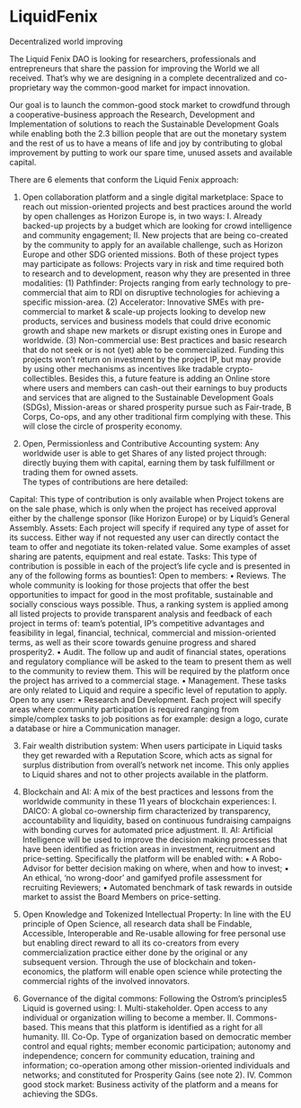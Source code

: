 # LiquidFenix
 Decentralized world improving

The Liquid Fenix DAO is looking for researchers, professionals and entrepreneurs that share the passion for improving the World we all received. That’s why we are designing in a complete decentralized and co-proprietary way the common-good market for impact innovation.

Our goal is to launch the common-good stock market to crowdfund through a cooperative-business approach the Research, Development and Implementation of solutions to reach the Sustainable Development Goals while enabling both the 2.3 billion people that are out the monetary system and the rest of us to have a means of life and joy by contributing to global improvement by putting to work our spare time, unused assets and available capital.

There are 6 elements that conform the Liquid Fenix approach:

1. Open collaboration platform and a single digital marketplace: Space to reach out mission-oriented projects and best practices around the world by open challenges as Horizon Europe is, in two ways:
I. Already backed-up projects by a budget which are looking for crowd intelligence and community engagement;
II. New projects that are being co-created by the community to apply for an available challenge, such as Horizon Europe and other SDG oriented missions.
Both of these project types may participate as follows:
Projects vary in risk and time required both to research and to development, reason why they are presented in three modalities:
(1) Pathfinder: Projects ranging from early technology to pre-commercial that aim to RDI on disruptive technologies for achieving a specific mission-area.
(2) Accelerator: Innovative SMEs with pre-commercial to market & scale-up projects looking to develop new products, services and business models that could drive economic growth and shape new markets or disrupt existing ones in Europe and worldwide. 
(3) Non-commercial use: Best practices and basic research that do not seek or is not (yet) able to be commercialized. Funding this projects won’t return on investment by the project IP, but may provide by using other mechanisms as incentives like tradable crypto-collectibles.
Besides this, a future feature is adding an Online store where users and members can cash-out their earnings to buy products and services that are aligned to the Sustainable Development Goals (SDGs), Mission-areas or shared prosperity pursue such as Fair-trade, B Corps, Co-ops, and any other traditional firm complying with these. This will close the circle of prosperity economy.

2. Open, Permissionless and Contributive Accounting system: Any worldwide user is able to get Shares of any listed project through: directly buying them with capital, earning them by task fulfillment or trading them for owned assets.	
The types of contributions are here detailed:

Capital: This type of contribution is only available when Project tokens are on the sale phase, which is only when the project has received approval either by the challenge sponsor (like Horizon Europe) or by Liquid’s General Assembly.
Assets:  Each project will specify if required any type of asset for its success. Either way if not requested any user can directly contact the team to offer and negotiate its token-related value. Some examples of asset sharing are patents, equipment and real estate.
Tasks: This type of contribution is possible in each of the project’s life cycle and is presented in any of the following forms as bounties1:
Open to members:
    • Reviews.  The whole community is looking for those projects that offer the best opportunities to impact for good in the most profitable, sustainable and socially conscious ways possible. Thus, a ranking system is applied among all listed projects to provide transparent analysis and feedback of each project in terms of: team’s potential, IP’s competitive advantages and feasibility in legal, financial, technical, commercial and mission-oriented terms, as well as their score towards genuine progress and shared prosperity2.
    • Audit. The follow up and audit of financial states, operations and regulatory compliance will be asked to the team to present them as well to the community to review them. This will be required by the platform once the project has arrived to a commercial stage.
    • Management. These tasks are only related to Liquid and require a specific level of reputation to apply.
Open to any user:
    • Research and Development. Each project will specify areas where community participation is required ranging from simple/complex tasks to job positions as for example: design a logo, curate a database or hire a Communication manager.
    
3. Fair wealth distribution system: When users participate in Liquid tasks they get rewarded with a Reputation Score, which acts as signal for surplus distribution from overall’s network net income. This only applies to Liquid shares and not to other projects available in the platform.

4. Blockchain and AI: A mix of the best practices and lessons from the worldwide community in these 11 years of blockchain experiences:
        I. DAICO: A global co-ownership firm characterized by transparency, accountability and liquidity, based on continuous fundraising campaigns with bonding curves for automated price adjustment.
        II. AI: Artificial Intelligence will be used to improve the decision making processes that have been identified as friction areas in investment, recruitment and price-setting. Specifically the platform will be enabled with:
            ▪ A Robo-Advisor for better decision making on where, when and how to invest;
            ▪ An ethical, ‘no wrong-door’ and gamifyed profile assessment for recruiting Reviewers;
            ▪ Automated benchmark of task rewards in outside market to assist the Board Members on price-setting.

5. Open Knowledge and Tokenized Intellectual Property: In line with the EU principle of Open Science, all research data shall be Findable, Accessible, Interoperable and Re-usable allowing for free personal use but enabling direct reward to all its co-creators from every commercialization practice either done by the original or any subsequent version.
Through the use of blockchain and token-economics, the platform will enable open science while protecting the commercial rights of the involved innovators. 

6. Governance of the digital commons: Following the Ostrom’s principles5 Liquid is governed using:
        I. Multi-stakeholder. Open access to any individual or organization willing to become a member.
        II. Commons-based. This means that this platform is identified as a right for all humanity.
        III. Co-Op. Type of organization based on democratic member control and equal rights; member economic participation; autonomy and independence; concern for community education, training and information; co-operation among other mission-oriented individuals and networks; and constituted for Prosperity Gains (see note 2).
        IV. Common good stock market: Business activity of the platform and a means for achieving the SDGs.
